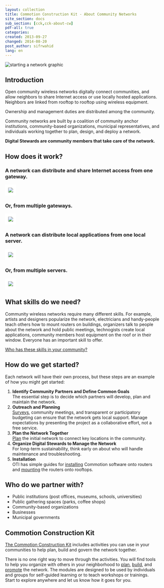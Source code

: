 ```yaml
---
layout: collection
title: Commotion Construction Kit - About Community Networks
site_section: docs
sub_section: [cck,cck-about-cw]
pdf-all: true
categories: 
created: 2013-09-27
changed: 2014-08-20
post_author: sifrwahid
lang: en
---
```


<p><img src="/files/get-started-starting-network.png" alt="starting a network graphic" /></p>

<section>
<h2>Introduction</h2>

<p>Open community wireless networks digitally connect communities, and allow neighbors to share Internet access or use locally hosted applications. Neighbors are linked from rooftop to rooftop using wireless equipment. </p>

<p>Ownership and management duties are distributed among the community.<p>

<p>Community networks are built by a coalition of community anchor institutions, community-based organizations, municipal representatives, and individuals working together to plan, design, and deploy a network.  </p>

<p><strong>Digital Stewards are community members that take care of the network.</strong></p>

</section>

<section>
<h2>How does it work?</h2>

<h3>A network can distribute and share Internet access from one gateway.</h3>

<p><img src="/files/cck/about-community-wireless/one-gateway.png" style="background-color:white; padding:10px;"></p>

<h3>Or, from multiple gateways.</h3>

<p><img src="/files/cck/about-community-wireless/multi-gateways.png" style="background-color:white; padding:10px;"></p>

<h3>A network can distribute local applications from one local server.</h3>

<p><img src="/files/cck/about-community-wireless/one-server.png" style="background-color:white; padding:10px;"></p>

<h3>Or, from multiple servers.</h3>

<p><img src="/files/cck/about-community-wireless/multi-servers.png" style="background-color:white; padding:10px;"></p>

</section>

<section>
<h2>What skills do we need?</h2>
<p>Community wireless networks require many different skills. For example, artists and designers popularize the network, electricians and handy-people teach others how to mount routers on buildings, organizers talk to people about the network and hold public meetings, technogists create local applications, community members host equipment on the roof or in their window. Everyone has an important skill to offer. </p>

<p><a href="/docs/cck/planning/identify-neighborhood-skills">Who has these skills in your community?</a></p>
</section>

<section>
<h2>How do we get started?</h2>
<p>Each network will have their own process, but these steps are an example of how you might get started:
<ol>
  <li><strong>Identify Community Partners and Define Common Goals</strong><br />
  The essential step is to decide which partners will develop, plan and maintain the network.</li>
  <li><strong>Outreach and Planning</strong><br />
  <a href="/docs/cck/planning/survey-your-neighbors" style="font-weight:normal">Surveys</a>, community meetings, and transparent or participatory budgeting can ensure that the network gets local support.  Manage expectations by presenting the project as a collaborative effort, not a free service.</li>
  <li><strong>Plan the Network Together</strong><br />
  <a href="/docs/cck/planning/design-your-network-every-network-tells-story" style="font-weight:normal">Plan</a> the initial network to connect key locations in the community.</li>
  <li><strong>Organize Digital Stewards to Manage the Network</strong><br />
  For long-term sustainability, think early on about who will handle maintenance and troubleshooting.</li>
  <li><strong>Installation</strong><br />
  OTI has simple guides for <a href="/docs/cck/installing-configuring" style="font-weight:normal">installing</a> Commotion software onto routers and <a href="/docs/cck/building-mounting" style="font-weight:normal">mounting</a> the routers onto rooftops.
</li>
</ol>
</p>
</section>
<section>
<h2>Who do we partner with?</h2>
<ul>
  <li>Public institutions (post offices, museums, schools, universities)</li>
  <li>Public gathering spaces (parks, coffee shops)</li>
  <li>Community-based organizations</li>
  <li>Businesses</li>
  <li>Municipal governments</li>
</ul>
</section>

<section>
<h2>Commotion Construction Kit</h2>
<p><a href="/docs/cck">The Commotion Construction Kit</a> includes activities you can use in your communities to help plan, build and govern the network together.</p>

<p>There is no one right way to move through the activities. You will find tools to help you organize with others in your neighborhood to <a href="/docs/cck/planning">plan</a>, <a href="/docs/cck/building-mounting">build</a>, and <a href="/docs/cck/planning/get-word-out-flyer-design">promote</a> the network. The modules are designed to be used by individuals and groups for self-guided learning or to teach workshops or trainings. Start to explore anywhere and let us know how it goes for you.</p>
</section>
  
